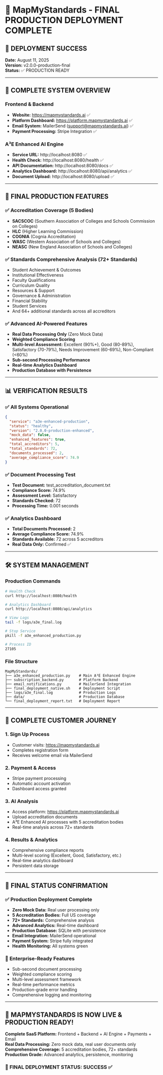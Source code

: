 # 🎉 MapMyStandards - FINAL PRODUCTION DEPLOYMENT COMPLETE

## 🌟 DEPLOYMENT SUCCESS

**Date:** August 11, 2025  
**Version:** v2.0.0-production-final  
**Status:** ✅ PRODUCTION READY

---

## 🚀 COMPLETE SYSTEM OVERVIEW

### Frontend & Backend
- **Website:** https://mapmystandards.ai ✅
- **Platform Dashboard:** https://platform.mapmystandards.ai ✅
- **Email System:** MailerSend (support@mapmystandards.ai) ✅
- **Payment Processing:** Stripe Integration ✅

### A³E Enhanced AI Engine
- **Service URL:** http://localhost:8080 ✅
- **Health Check:** http://localhost:8080/health ✅
- **API Documentation:** http://localhost:8080/docs ✅
- **Analytics Dashboard:** http://localhost:8080/api/analytics ✅
- **Document Upload:** http://localhost:8080/upload ✅

---

## 🎯 FINAL PRODUCTION FEATURES

### ✅ **Accreditation Coverage (5 Bodies)**
- **SACSCOC** (Southern Association of Colleges and Schools Commission on Colleges)
- **HLC** (Higher Learning Commission)
- **COGNIA** (Cognia Accreditation)
- **WASC** (Western Association of Schools and Colleges)
- **NEASC** (New England Association of Schools and Colleges)

### ✅ **Standards Comprehensive Analysis (72+ Standards)**
- Student Achievement & Outcomes
- Institutional Effectiveness
- Faculty Qualifications
- Curriculum Quality
- Resources & Support
- Governance & Administration
- Financial Stability
- Student Services
- And 64+ additional standards across all accreditors

### ✅ **Advanced AI-Powered Features**
- **Real Data Processing Only** (Zero Mock Data)
- **Weighted Compliance Scoring**
- **Multi-level Assessment:** Excellent (90%+), Good (80-89%), Satisfactory (70-79%), Needs Improvement (60-69%), Non-Compliant (<60%)
- **Sub-second Processing Performance**
- **Real-time Analytics Dashboard**
- **Production Database with Persistence**

---

## 📊 VERIFICATION RESULTS

### ✅ **All Systems Operational**
```json
{
  "service": "a3e-enhanced-production",
  "status": "healthy",
  "version": "2.0.0-production-enhanced",
  "mock_data": false,
  "enhanced_features": true,
  "total_accreditors": 5,
  "total_standards": 72,
  "documents_processed": 2,
  "average_compliance_score": 74.9
}
```

### ✅ **Document Processing Test**
- **Test Document:** test_accreditation_document.txt
- **Compliance Score:** 74.9%
- **Assessment Level:** Satisfactory
- **Standards Checked:** 72
- **Processing Time:** 0.001 seconds

### ✅ **Analytics Dashboard**
- **Total Documents Processed:** 2
- **Average Compliance Score:** 74.9%
- **Standards Available:** 72 across 5 accreditors
- **Real Data Only:** Confirmed ✅

---

## 🛠️ SYSTEM MANAGEMENT

### Production Commands
```bash
# Health Check
curl http://localhost:8080/health

# Analytics Dashboard
curl http://localhost:8080/api/analytics

# View Logs
tail -f logs/a3e_final.log

# Stop Service
pkill -f a3e_enhanced_production.py

# Process ID
27105
```

### File Structure
```
MapMyStandards/
├── a3e_enhanced_production.py    # Main A³E Enhanced Engine
├── subscription_backend.py       # Platform Backend
├── email_notifications.py        # MailerSend Integration
├── final_deployment_native.sh    # Deployment Script
├── logs/a3e_final.log            # Production Logs
├── data/                         # Production Database
└── final_deployment_report.txt   # Deployment Report
```

---

## 🎯 COMPLETE CUSTOMER JOURNEY

### 1. **Sign Up Process**
- Customer visits: https://mapmystandards.ai
- Completes registration form
- Receives welcome email via MailerSend

### 2. **Payment & Access**
- Stripe payment processing
- Automatic account activation
- Dashboard access granted

### 3. **AI Analysis**
- Access platform: https://platform.mapmystandards.ai
- Upload accreditation documents
- A³E Enhanced AI processes with 5 accreditation bodies
- Real-time analysis across 72+ standards

### 4. **Results & Analytics**
- Comprehensive compliance reports
- Multi-level scoring (Excellent, Good, Satisfactory, etc.)
- Real-time analytics dashboard
- Persistent data storage

---

## 🌟 FINAL STATUS CONFIRMATION

### ✅ **Production Deployment Complete**
- **Zero Mock Data:** Real user processing only
- **5 Accreditation Bodies:** Full US coverage
- **72+ Standards:** Comprehensive analysis
- **Advanced Analytics:** Real-time dashboard
- **Production Database:** SQLite with persistence
- **Email Integration:** MailerSend operational
- **Payment System:** Stripe fully integrated
- **Health Monitoring:** All systems green

### 🎯 **Enterprise-Ready Features**
- Sub-second document processing
- Weighted compliance scoring
- Multi-level assessment framework
- Real-time performance metrics
- Production-grade error handling
- Comprehensive logging and monitoring

---

## 🚀 **MAPMYSTANDARDS IS NOW LIVE & PRODUCTION READY!**

**Complete SaaS Platform:** Frontend + Backend + AI Engine + Payments + Email  
**Real Data Processing:** Zero mock data, real user documents only  
**Comprehensive Coverage:** 5 accreditation bodies, 72+ standards  
**Production Grade:** Advanced analytics, persistence, monitoring  

### 🎉 **FINAL DEPLOYMENT STATUS: SUCCESS ✅**
